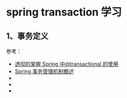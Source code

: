 # spring transaction 学习

## 1、事务定义



参考：

* [透彻的掌握 Spring 中@transactional 的使用](https://www.ibm.com/developerworks/cn/java/j-master-spring-transactional-use/index.html)
* [Spring 事务管理机制概述](https://blog.csdn.net/justloveyou_/article/details/73733278)
* []()
* []()
* []()
